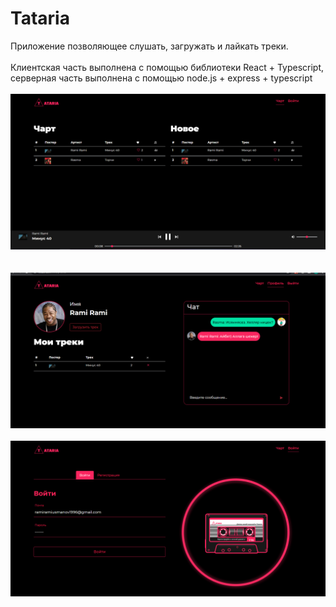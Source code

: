 # Tataria
Приложение позволяющее слушать, загружать и лайкать треки.
<br/>
<br/>
Клиентская часть выполнена с помощью библиотеки React + Typescript, серверная часть выполнена с помощью node.js + express + typescript 
<br/>
<br/>
![alt text](https://github.com/RamiRami96/Tataria/blob/main/chart.jpg)
<br/>
<br/>
<br/>
![alt text](https://github.com/RamiRami96/Tataria/blob/main/chat.jpg)
<br/>
<br/>
![alt text](https://github.com/RamiRami96/Tataria/blob/main/login.jpg)


